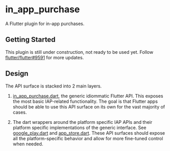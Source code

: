 # in_app_purchase

A Flutter plugin for in-app purchases.

## Getting Started

This plugin is still under construction, not ready to be used yet. Follow
[flutter/flutter#9591](https://github.com/flutter/flutter/issues/9591) for more
updates.

## Design

The API surface is stacked into 2 main layers.

1. [in_app_purchase.dart](lib/in_app_purchase.dart), the generic idiommatic
   Flutter API. This exposes the most basic IAP-related functionality. The goal
   is that Flutter apps should be able to use this API surface on its own for
   the vast majority of cases.

2. The dart wrappers around the platform specific IAP APIs and their platform
   specific implementations of the generic interface. See
   [google_play.dart](lib/google_play.dart) and
   [app_store.dart](lib/app_store.dart). These API surfaces should expose all
   the platform-specific behavior and allow for more fine-tuned control when
   needed.
